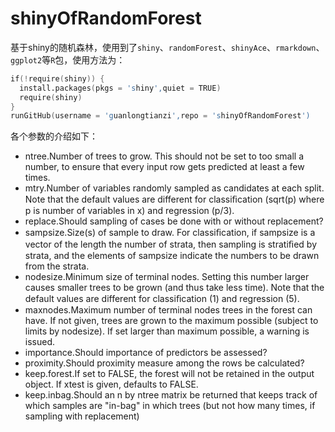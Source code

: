 # shinyOfRandomForest
基于shiny的随机森林，使用到了`shiny`、`randomForest`、`shinyAce`、`rmarkdown`、`ggplot2`等`R`包，使用方法为：
```s
if(!require(shiny)) {
  install.packages(pkgs = 'shiny',quiet = TRUE)
  require(shiny)
}
runGitHub(username = 'guanlongtianzi',repo = 'shinyOfRandomForest') 
```
各个参数的介绍如下：
- ntree.Number of trees to grow. This should not be set to too small a number, to ensure that every input row gets predicted at least a few times.
- mtry.Number of variables randomly sampled as candidates at each split. Note that the default values are different for classiﬁcation (sqrt(p) where p is number of variables in x) and regression (p/3).
- replace.Should sampling of cases be done with or without replacement?
- sampsize.Size(s) of sample to draw. For classiﬁcation, if sampsize is a vector of the length the number of strata, then sampling is stratiﬁed by strata, and the elements of sampsize indicate the numbers to be drawn from the strata.
- nodesize.Minimum size of terminal nodes. Setting this number larger causes smaller trees to be grown (and thus take less time). Note that the default values are different for classiﬁcation (1) and regression (5).
- maxnodes.Maximum number of terminal nodes trees in the forest can have. If not given, trees are grown to the maximum possible (subject to limits by nodesize). If set larger than maximum possible, a warning is issued.
- importance.Should importance of predictors be assessed?
- proximity.Should proximity measure among the rows be calculated?
- keep.forest.If set to FALSE, the forest will not be retained in the output object. If xtest is given, defaults to FALSE.
- keep.inbag.Should an n by ntree matrix be returned that keeps track of which samples are "in-bag" in which trees (but not how many times, if sampling with replacement)
